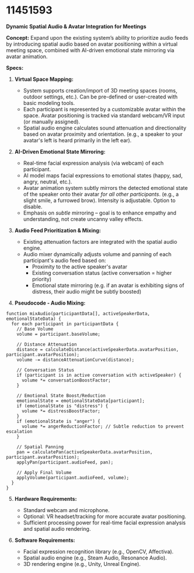 # 11451593

**Dynamic Spatial Audio & Avatar Integration for Meetings**

**Concept:** Expand upon the existing system’s ability to prioritize audio feeds by introducing spatial audio based on avatar positioning within a virtual meeting space, combined with AI-driven emotional state mirroring via avatar animation.

**Specs:**

1.  **Virtual Space Mapping:**
    *   System supports creation/import of 3D meeting spaces (rooms, outdoor settings, etc.).  Can be pre-defined or user-created with basic modeling tools.
    *   Each participant is represented by a customizable avatar within the space.  Avatar positioning is tracked via standard webcam/VR input (or manually assigned).
    *   Spatial audio engine calculates sound attenuation and directionality based on avatar proximity and orientation. (e.g., a speaker to your avatar's left is heard primarily in the left ear).

2.  **AI-Driven Emotional State Mirroring:**
    *   Real-time facial expression analysis (via webcam) of each participant.
    *   AI model maps facial expressions to emotional states (happy, sad, angry, neutral, etc.).
    *   Avatar animation system subtly mirrors the detected emotional state of the speaker onto their avatar *for all other participants*.  (e.g., a slight smile, a furrowed brow). Intensity is adjustable.  Option to disable.
    *   Emphasis on *subtle* mirroring – goal is to enhance empathy and understanding, not create uncanny valley effects.

3.  **Audio Feed Prioritization & Mixing:**
    *   Existing attenuation factors are integrated with the spatial audio engine.
    *   Audio mixer dynamically adjusts volume and panning of each participant's audio feed based on:
        *   Proximity to the active speaker's avatar
        *   Existing conversation status (active conversation = higher priority)
        *   Emotional state mirroring (e.g. if an avatar is exhibiting signs of distress, their audio might be subtly boosted)

4.  **Pseudocode - Audio Mixing:**

```
function mixAudio(participantData[], activeSpeakerData, emotionalStateData) {
  for each participant in participantData {
    // Base Volume
    volume = participant.baseVolume;

    // Distance Attenuation
    distance = calculateDistance(activeSpeakerData.avatarPosition, participant.avatarPosition);
    volume -= distanceAttenuationCurve(distance);

    // Conversation Status
    if (participant is in active conversation with activeSpeaker) {
      volume *= conversationBoostFactor;
    }

    // Emotional State Boost/Reduction
    emotionalState = emotionalStateData[participant];
    if (emotionalState is "distress") {
      volume *= distressBoostFactor;
    }
    if (emotionalState is "anger") {
      volume *= angerReductionFactor; // Subtle reduction to prevent escalation
    }

    // Spatial Panning
    pan = calculatePan(activeSpeakerData.avatarPosition, participant.avatarPosition);
    applyPan(participant.audioFeed, pan);

    // Apply Final Volume
    applyVolume(participant.audioFeed, volume);
  }
}
```

5.  **Hardware Requirements:**
    *   Standard webcam and microphone.
    *   Optional: VR headset/tracking for more accurate avatar positioning.
    *   Sufficient processing power for real-time facial expression analysis and spatial audio rendering.

6.  **Software Requirements:**
    *   Facial expression recognition library (e.g., OpenCV, Affectiva).
    *   Spatial audio engine (e.g., Steam Audio, Resonance Audio).
    *   3D rendering engine (e.g., Unity, Unreal Engine).